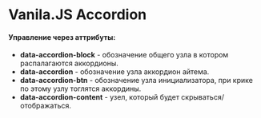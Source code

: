 # Vanila.JS Accordion

#### Управление через аттрибуты:
* **data-accordion-block** - обозначение общего узла в котором распалагаются аккордионы.
* **data-accordion** - обозначение узла аккордион айтема.
* **data-accordion-btn** - обозначение узла инициализатора, при крике по этому узлу тоглятся аккордины.
* **data-accordion-content** - узел, который будет скрываться/отображаться.
